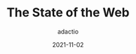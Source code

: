 ---
author: adactio
date: 2021-11-02
publisher: clearleft
tags:
  - videos
  - the-web
target_url: https://vimeo.com/641568337
title: The State of the Web
---